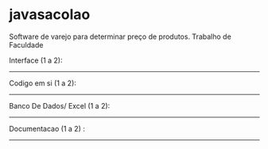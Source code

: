 # javasacolao
Software de varejo para determinar preço de produtos. Trabalho de Faculdade 


Interface (1 a 2):
                  
                 
____________________________________________________________________

Codigo em si (1 a 2):
                     
                    
____________________________________________________________________

Banco De Dados/ Excel (1 a 2):
                              
                             
____________________________________________________________________

Documentacao (1 a 2) :
                     
                     
____________________________________________________________________
